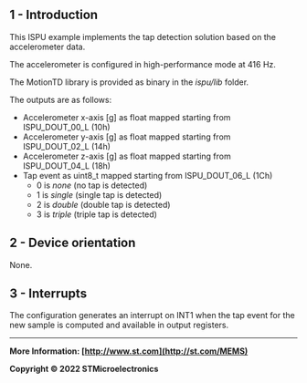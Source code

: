 ## 1 - Introduction

This ISPU example implements the tap detection solution based on the accelerometer data.

The accelerometer is configured in high-performance mode at 416 Hz.

The MotionTD library is provided as binary in the *ispu/lib* folder.

The outputs are as follows:

* Accelerometer x-axis [g] as float mapped starting from ISPU_DOUT_00_L (10h)
* Accelerometer y-axis [g] as float mapped starting from ISPU_DOUT_02_L (14h)
* Accelerometer z-axis [g] as float mapped starting from ISPU_DOUT_04_L (18h)
* Tap event as uint8_t mapped starting from ISPU_DOUT_06_L (1Ch)
  * 0 is *none* (no tap is detected)
  * 1 is *single* (single tap is detected)
  * 2 is *double* (double tap is detected)
  * 3 is *triple* (triple tap is detected)


## 2 - Device orientation

None.


## 3 - Interrupts

The configuration generates an interrupt on INT1 when the tap event for the new sample is computed and available in output registers.

------

**More Information: [http://www.st.com](http://st.com/MEMS)**

**Copyright © 2022 STMicroelectronics**
